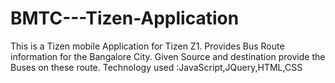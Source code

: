 # BMTC---Tizen-Application
This is a Tizen mobile Application for Tizen Z1. Provides Bus Route information for the Bangalore City. Given Source and destination provide the Buses on these route. Technology used :JavaScript,JQuery,HTML,CSS
